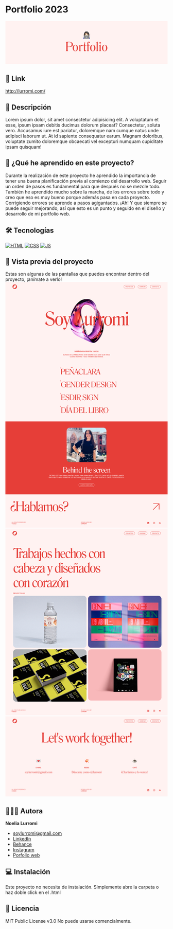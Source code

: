 # Portfolio 2023
![Cabecera del proyecto](https://github.com/NoeliaLurromi/portfolio/blob/main/assets/cabecera.png?raw=true)

## 🔗 Link
http://lurromi.com/


## 💬 Descripción 

Lorem ipsum dolor, sit amet consectetur adipisicing elit. A voluptatum et esse, ipsum ipsam debitis ducimus dolorum placeat? Consectetur, soluta vero. Accusamus iure est pariatur, doloremque nam cumque natus unde adipisci laborum ut. At id sapiente consequatur earum. Magnam doloribus, voluptate zumito doloremque obcaecati vel excepturi numquam cupiditate ipsam quisquam!

## 🧠 ¿Qué he aprendido en este proyecto? 

Durante la realización de este proyecto he aprendido la importancia de tener una buena planificación previa al comienzo del desarrollo web. Seguir un orden de pasos es fundamental para que después no se mezcle todo. También he aprendido mucho sobre la marcha, de los errores sobre todo y creo que eso es muy bueno porque además pasa en cada proyecto. Corrigiendo errores se aprende a pasos agigantados. ¡Ah! Y que siempre se puede seguir mejorando, así que esto es un punto y seguido en el diseño y desarrollo de mi portfolio web.

## 🛠 Tecnologías 
<!-- Iconos sacados de: https://github.com/hendrasob/badges/blob/master/README.md y https://github.com/alexandresanlim/Badges4-README.md-Profile -->
[![HTML](https://img.shields.io/badge/HTML5-E34F26?style=for-the-badge&logo=html5&logoColor=white)](https://es.wikipedia.org/wiki/HTML5)
[![CSS](https://img.shields.io/badge/CSS3-1572B6?style=for-the-badge&logo=css3&logoColor=white)](https://es.wikipedia.org/wiki/CSS)
[![JS](https://img.shields.io/badge/JavaScript-F7DF1E?style=for-the-badge&logo=javascript&logoColor=black)](https://es.wikipedia.org/wiki/JavaScript)

## 👀 Vista previa del proyecto
Estas son algunas de las pantallas que puedes encontrar dentro del proyecto, ¡anímate a verlo!
![Captura del proyecto](https://github.com/NoeliaLurromi/portfolio/blob/main/assets/lurromi-home.png?raw=true)
![Captura del proyecto](https://github.com/NoeliaLurromi/portfolio/blob/main/assets/lurromi-projects.png?raw=true)
![Captura del proyecto](https://github.com/NoeliaLurromi/portfolio/blob/main/assets/lurromi-contact.png?raw=true)

## 🙋🏻‍♀️ Autora
**Noelia Lurromi**
* [soylurromi@gmail.com](soylurromi@gmail.com)
* [LinkedIn](https://www.linkedin.com/in/lurromi/)
* [Behance](https://www.behance.net/lurromi)
* [Instagram](https://www.instagram.com/lurromi/)
* [Porfolio web](https://tu-dominio.com/)

## 💻 Instalación 
Este proyecto no necesita de instalación. Simplemente abre la carpeta o haz doble click en el .html
  
## 📄 Licencia 
MIT Public License v3.0
No puede usarse comencialmente.
